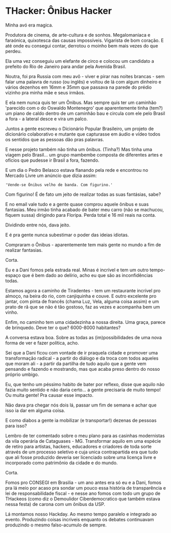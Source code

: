 # THacker: Ônibus Hacker

Minha avó era magica.

Produtora de cinema, de arte-cultura e de sonhos. Megalomaniaca e faraónica, quixotesca das causas impossíveis. Vigarista de bom coração. E até onde eu consegui contar, derrotou o moinho bem mais vezes do que perdeu.

Ela uma vez conseguiu um elefante de circo e colocou um candidato a prefeito do Rio de Janeiro para andar pela Avenida Brasil.

Noutra, foi pra Russia com meu avô - viver e pirar nas noites brancas - sem falar uma palavra de russo (ou inglês) e voltou de lá com algum dinheiro e vários dezenhos em 16mm e 35mm que passava na parede do prédio vizinho pra minha mãe e seus irmãos.

E ela nem nunca quis ter um Ônibus. Mas sempre quis ter um caminhão 'parecido com o do Oswaldo Montenegro' que aparentemente tinha (tem?) um piano de caldo dentro de um caminhão bau e circula com ele pelo Brasil a fora - a lateral desce e vira um palco.

Juntos a gente escreveu o Dicionário Popular Brasileiro, um projeto de dicionário colaborativo e mutante que capturasse em áudio e vídeo todos os sentidos que as pessoas dão pras palavras.

E nesse projeto também não tinha um ônibus. (Tinha?) Mas tinha uma viagem pelo Brasil... um grupo mambembe composta de diferentes artes e ofícios que pudesse ir Brasil a fora, fazendo.

E um dia o Pedro Belasco estava flanando pela rede e encontrou no Mercado Livre um anúncio que dizia assim:

	'Vende-se Ônibus velho de banda. Com figurino.'

Com figurino! É de fato um jeito de realizar todas as suas fantásias, sabe?

E no email vale tudo e a gente quase comprou aquele ônibus e suas fantasias. Meu irmão tinha acabado de bater meu carro (não se machucou, fiquem sussa) dirigindo para Floripa. Perda total e 16 mil reais na conta.

Dividindo entre nós, dava jeito.

E é pra gente nunca subestimar o poder das ideias idiotas.

Compraram o Ônibus - aparentemente tem mais gente no mundo a fim de realizar fantasias.

Corta.

Eu e a Dani fomos pela estrada real. Minas é incrível e tem um outro tempo-espaço que é bem dado ao delírio, acho eu que são as inconfidências todas.

Estamos agora a caminho de Tiradentes - tem um restaurante incrível pro almoço, na beira do rio, com canjiquinha e couve. E outro excelente pro jantar, com pinta de francês (chama Luz, Vela, alguma coisa assim) e um prato de rã que se não é tão gostoso, faz as vezes e acompanha bem um vinho.

Enfim, no caminho tem uma cidadezinha a nossa direita. Uma graça, parece de brinquedo. Deve ter o que? 6000-8000 habitantes?

A conversa estava boa. Sobre as todas as (im)possibilidades de uma nova forma de ver e fazer política, acho.

Sei que a Dani ficou com vontade de ir praquela cidade e promover uma transformação radical - a partir do diálogo e da troca com todos aqueles que moram ali - a partir da partilha de tudo aquilo que a gente vem pensando e fazendo e mostrando, mas que acaba preso dentro do nosso próprio umbigo.

Eu, que tenho um péssimo habito de bater por reflexo, disse que aquilo não fazia muito sentido e não daria certo... a gente precisaria de muito tempo! Ou muita gente! Pra causar esse impacto.

Não dava pra chegar nós dois lá, passar um fim de semana e achar que isso ia dar em alguma coisa.

E como diabos a gente ia mobilizar (e transportar!) dezenas de pessoas para isso?

Lembro de ter comentado sobre o meu plano para as casinhas modernistas da vila operária de Cataguases - MG. Transformar aquilo em uma espécie de retiro para artistas, hackers, educadores e criadores de toda sorte através de um processo seletivo e cuja unica contrapartida era que tudo que ali fosse produzido deveria ser licenciado sobre uma licença livre e incorporado como patrimônio da cidade e do mundo.

Corta.

Fomos pro CONSEGI em Brasilia - um ano antes era só eu e a Dani, fomos pra lá meio por acaso pra sondar um pouco essa história de transparência e lei de responsabilidade fiscal - e nesse ano fomos com todo um grupo de THackeos (como diz o Demoulidor Ciberdemocratico que também estava nessa festa) de carona com um ônibus da USP.

Lá montamos nosso Hackday. Ao mesmo tempo paralelo e integrado ao evento. Produzindo coisas incriveis enquanto os debates continuavam produzindo o mesmo falso-acumulo de sempre.

